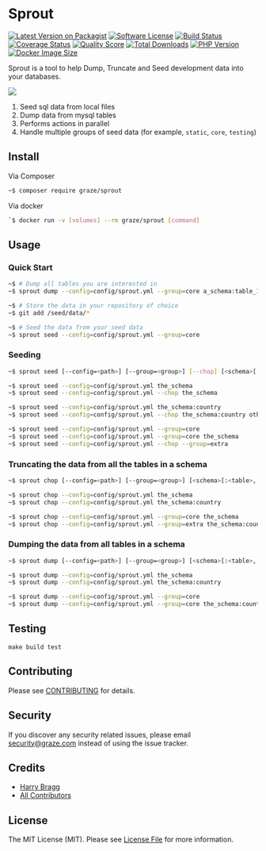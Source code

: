 # Sprout

[![Latest Version on Packagist](https://img.shields.io/packagist/v/graze/sprout.svg?style=flat-square)](https://packagist.org/packages/graze/sprout)
[![Software License](https://img.shields.io/badge/license-MIT-brightgreen.svg?style=flat-square)](LICENSE.md)
[![Build Status](https://img.shields.io/travis/graze/sprout/master.svg?style=flat-square)](https://travis-ci.org/graze/sprout)
[![Coverage Status](https://img.shields.io/scrutinizer/coverage/g/graze/sprout.svg?style=flat-square)](https://scrutinizer-ci.com/g/graze/sprout/code-structure)
[![Quality Score](https://img.shields.io/scrutinizer/g/graze/sprout.svg?style=flat-square)](https://scrutinizer-ci.com/g/graze/sprout)
[![Total Downloads](https://img.shields.io/packagist/dt/graze/sprout.svg?style=flat-square)](https://packagist.org/packages/graze/sprout)
[![PHP Version](https://img.shields.io/packagist/php-v/graze/sprout.svg?style=flat-square)](https://php.net)
[![Docker Image Size](https://img.shields.io/microbadger/image-size/graze/sprout.svg?style=flat-square)](https://hub.docker.com/r/graze/sprout/)

Sprout is a tool to help Dump, Truncate and Seed development data into your databases.

![](https://78.media.tumblr.com/534425eb11706448af8ce5838629f76d/tumblr_inline_n9t8gdzC7p1qzjzhu.gif)

1. Seed sql data from local files
1. Dump data from mysql tables 
1. Performs actions in parallel
1. Handle multiple groups of seed data (for example, `static`, `core`, `testing`)

## Install

Via Composer

```bash
~$ composer require graze/sprout
```

Via docker

```bash
`$ docker run -v [volumes] --rm graze/sprout [command]
```

## Usage

### Quick Start

```bash
~$ # Dump all tables you are interested in
~$ sprout dump --config=config/sprout.yml --group=core a_schema:table_1,table_2 ...

~$ # Store the data in your repository of choice
~$ git add /seed/data/*

~$ # Seed the data from your seed data
~$ sprout seed --config=config/sprout.yml --group=core
```

### Seeding

```bash
~$ sprout seed [--config=<path>] [--group=<group>] [--chop] [<schema>[:<table>,...]] ...

~$ sprout seed --config=config/sprout.yml the_schema
~$ sprout seed --config=config/sprout.yml --chop the_schema

~$ sprout seed --config=config/sprout.yml the_schema:country
~$ sprout seed --config=config/sprout.yml --chop the_schema:country other_schema:planets

~$ sprout seed --config=config/sprout.yml --group=core
~$ sprout seed --config=config/sprout.yml --group=core the_schema
~$ sprout seed --config=config/sprout.yml --chop --group=extra
```

### Truncating the data from all the tables in a schema

```bash
~$ sprout chop [--config=<path>] [--group=<group>] [<schema>[:<table>,...]] ...

~$ sprout chop --config=config/sprout.yml the_schema
~$ sprout chop --config=config/sprout.yml the_schema:country

~$ sprout chop --config=config/sprout.yml --group=core the_schema
~$ sprout chop --config=config/sprout.yml --group=extra the_schema:country
```

### Dumping the data from all tables in a schema

```bash
~$ sprout dump [--config=<path>] [--group=<group>] [<schema>[:<table>,...]] ...

~$ sprout dump --config=config/sprout.yml the_schema
~$ sprout dump --config=config/sprout.yml the_schema:country

~$ sprout dump --config=config/sprout.yml --group=core
~$ sprout dump --config=config/sprout.yml --group=core the_schema:country
```

## Testing

```shell
make build test
```

## Contributing

Please see [CONTRIBUTING](CONTRIBUTING.md) for details.

## Security

If you discover any security related issues, please email security@graze.com instead of using the issue tracker.

## Credits

- [Harry Bragg](https://github.com/h-bragg)
- [All Contributors](../../contributors)

## License

The MIT License (MIT). Please see [License File](LICENSE.md) for more information.
